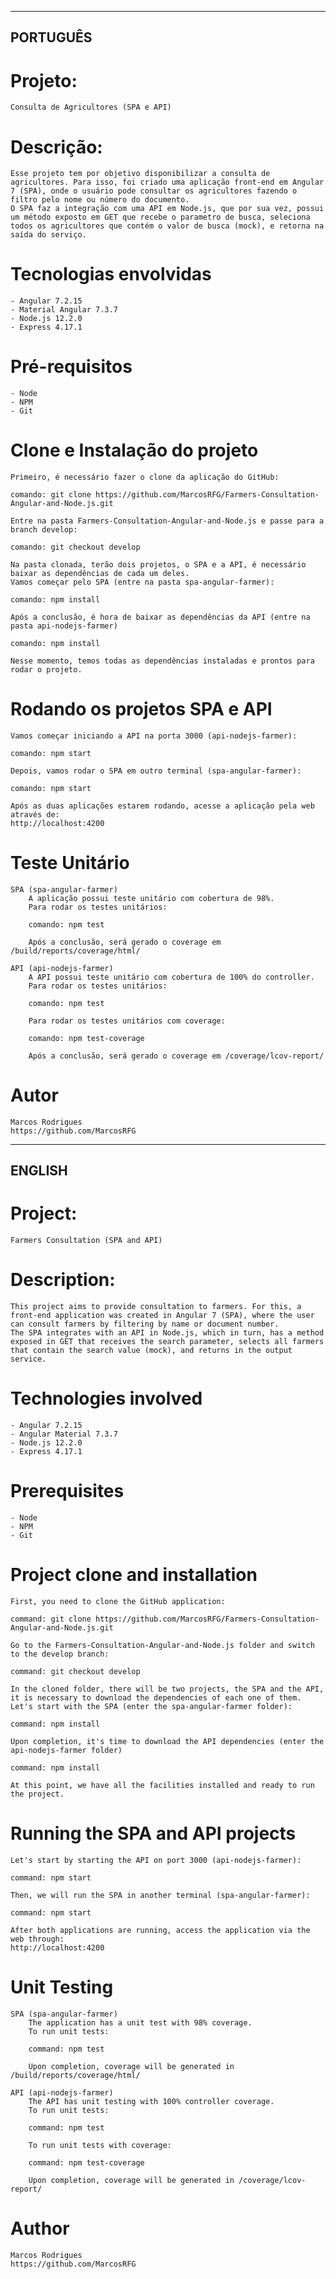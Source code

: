 ---------
PORTUGUÊS
---------

# Projeto: 
    Consulta de Agricultores (SPA e API)

# Descrição: 
    Esse projeto tem por objetivo disponibilizar a consulta de agricultores. Para isso, foi criado uma aplicação front-end em Angular 7 (SPA), onde o usuário pode consultar os agricultores fazendo o filtro pelo nome ou número do documento.
    O SPA faz a integração com uma API em Node.js, que por sua vez, possui um método exposto em GET que recebe o parametro de busca, seleciona todos os agricultores que contém o valor de busca (mock), e retorna na saída do serviço. 

# Tecnologias  envolvidas
    - Angular 7.2.15
    - Material Angular 7.3.7
    - Node.js 12.2.0
    - Express 4.17.1

# Pré-requisitos
    - Node
    - NPM
    - Git

# Clone e Instalação do projeto
    Primeiro, é necessário fazer o clone da aplicação do GitHub:

    comando: git clone https://github.com/MarcosRFG/Farmers-Consultation-Angular-and-Node.js.git
    
    Entre na pasta Farmers-Consultation-Angular-and-Node.js e passe para a branch develop:
    
    comando: git checkout develop

    Na pasta clonada, terão dois projetos, o SPA e a API, é necessário baixar as dependências de cada um deles.
    Vamos começar pelo SPA (entre na pasta spa-angular-farmer):

    comando: npm install

    Após a conclusão, é hora de baixar as dependências da API (entre na pasta api-nodejs-farmer)

    comando: npm install

    Nesse momento, temos todas as dependências instaladas e prontos para rodar o projeto.
    
# Rodando os projetos SPA e API    
    Vamos começar iniciando a API na porta 3000 (api-nodejs-farmer):

    comando: npm start

    Depois, vamos rodar o SPA em outro terminal (spa-angular-farmer):

    comando: npm start

    Após as duas aplicações estarem rodando, acesse a aplicação pela web através de:
    http://localhost:4200

# Teste Unitário
    SPA (spa-angular-farmer)
        A aplicação possui teste unitário com cobertura de 98%.
        Para rodar os testes unitários:

        comando: npm test

        Após a conclusão, será gerado o coverage em /build/reports/coverage/html/

    API (api-nodejs-farmer)
        A API possui teste unitário com cobertura de 100% do controller.
        Para rodar os testes unitários:

        comando: npm test
        
        Para rodar os testes unitários com coverage:
        
        comando: npm test-coverage

        Após a conclusão, será gerado o coverage em /coverage/lcov-report/

# Autor
    Marcos Rodrigues
    https://github.com/MarcosRFG


-------
ENGLISH
-------

# Project:
    Farmers Consultation (SPA and API)

# Description:
    This project aims to provide consultation to farmers. For this, a front-end application was created in Angular 7 (SPA), where the user can consult farmers by filtering by name or document number.
    The SPA integrates with an API in Node.js, which in turn, has a method exposed in GET that receives the search parameter, selects all farmers that contain the search value (mock), and returns in the output service.

# Technologies involved
    - Angular 7.2.15
    - Angular Material 7.3.7
    - Node.js 12.2.0
    - Express 4.17.1

# Prerequisites
    - Node
    - NPM
    - Git

# Project clone and installation
    First, you need to clone the GitHub application:

    command: git clone https://github.com/MarcosRFG/Farmers-Consultation-Angular-and-Node.js.git
    
    Go to the Farmers-Consultation-Angular-and-Node.js folder and switch to the develop branch:
    
    command: git checkout develop

    In the cloned folder, there will be two projects, the SPA and the API, it is necessary to download the dependencies of each one of them.
    Let's start with the SPA (enter the spa-angular-farmer folder):

    command: npm install

    Upon completion, it's time to download the API dependencies (enter the api-nodejs-farmer folder)

    command: npm install

    At this point, we have all the facilities installed and ready to run the project.
    
# Running the SPA and API projects
    Let's start by starting the API on port 3000 (api-nodejs-farmer):

    command: npm start

    Then, we will run the SPA in another terminal (spa-angular-farmer):

    command: npm start

    After both applications are running, access the application via the web through:
    http://localhost:4200

# Unit Testing
    SPA (spa-angular-farmer)
        The application has a unit test with 98% coverage.
        To run unit tests:

        command: npm test

        Upon completion, coverage will be generated in /build/reports/coverage/html/

    API (api-nodejs-farmer)
        The API has unit testing with 100% controller coverage.
        To run unit tests:

        command: npm test
        
        To run unit tests with coverage:
        
        command: npm test-coverage

        Upon completion, coverage will be generated in /coverage/lcov-report/

# Author
    Marcos Rodrigues
    https://github.com/MarcosRFG
    
